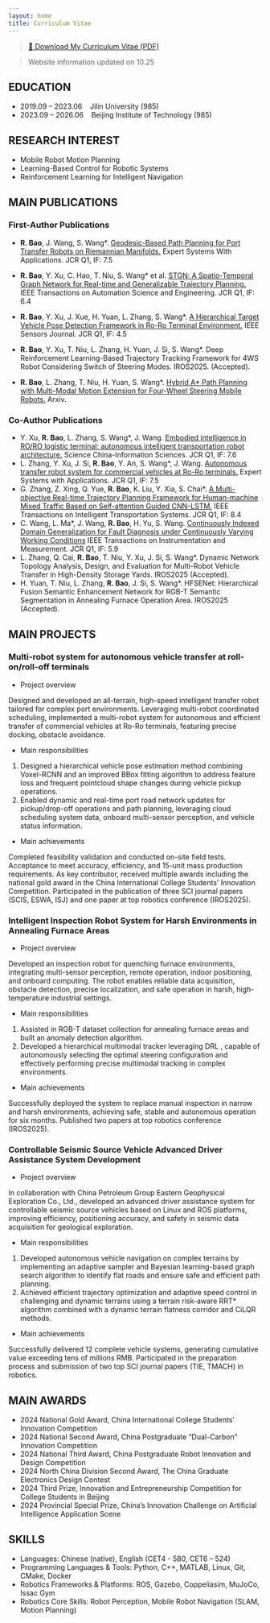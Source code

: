 ```yaml
---
layout: home
title: Curriculum Vitae
---
```


> [📄 Download My Curriculum Vitae (PDF)](/pic/cv.pdf)

> Website information updated on 10.25

## EDUCATION

* 2019.09 – 2023.06 &nbsp;&nbsp; Jilin University (985)
* 2023.09 – 2026.06 &nbsp;&nbsp; Beijing Institute of Technology (985)

## RESEARCH INTEREST

* Mobile Robot Motion Planning
* Learning-Based Control for Robotic Systems
* Reinforcement Learning for Intelligent Navigation

## MAIN PUBLICATIONS

### First-Author Publications
* **R. Bao**, J. Wang, S. Wang*. [Geodesic-Based Path Planning for Port Transfer Robots on Riemannian Manifolds.](https://www.sciencedirect.com/science/article/pii/S0957417425033214) Expert Systems With Applications. JCR Q1, IF: 7.5
* **R. Bao**, Y. Xu, C. Hao, T. Niu, S. Wang* et al. [STGN: A Spatio-Temporal Graph Network for Real-time and Generalizable Trajectory Planning.](https://ieeexplore.ieee.org/document/11180012) IEEE Transactions on Automation Science and Engineering. JCR Q1, IF: 6.4
* **R. Bao**, Y. Xu, J. Xue, H. Yuan, L. Zhang, S. Wang*. [A Hierarchical Target Vehicle Pose Detection Framework in Ro-Ro Terminal Environment.](https://ieeexplore.ieee.org/document/11023124) IEEE Sensors Journal. JCR Q1, IF: 4.5
* **R. Bao**, Y. Xu, T. Niu, L. Zhang, H. Yuan, J. Si, S. Wang*. Deep Reinforcement Learning-Based Trajectory Tracking Framework for 4WS Robot Considering Switch of Steering Modes. IROS2025. (Accepted).

* **R. Bao**, L. Zhang, T. Niu, H. Yuan, S. Wang*. [Hybrid A* Path Planning with Multi-Modal Motion Extension for Four-Wheel Steering Mobile Robots.](https://arxiv.org/abs/2509.06115) Arxiv.


### Co-Author Publications
* Y. Xu, **R. Bao**, L. Zhang, S. Wang*, J. Wang. [Embodied intelligence in RO/RO logistic terminal: autonomous intelligent transportation robot architecture.](https://link.springer.com/article/10.1007/s11432-024-4395-7) Science China-Information Sciences. JCR Q1, IF: 7.6
* L. Zhang, Y. Xu, J. Si, **R. Bao**, Y. An, S. Wang*, J. Wang. [Autonomous transfer robot system for commercial vehicles at Ro-Ro terminals.](https://doi.org/10.1016/j.eswa.2025.128347) Expert Systems with Applications. JCR Q1, IF: 7.5
* G. Zhang, Z. Xing, Q. Yue, **R. Bao**, K. Liu, Y. Xia, S. Chai*. [A Multi-objective Real-time Trajectory Planning Framework for Human-machine Mixed Traffic Based on Self-attention Guided CNN-LSTM.](https://ieeexplore.ieee.org/document/11048698) IEEE Transactions on Intelligent Transportation Systems. JCR Q1, IF: 8.4
* C. Wang, L. Ma*, J. Wang, **R. Bao**, H. Yu, S. Wang. [Continuously Indexed Domain Generalization for Fault Diagnosis under Continuously Varying Working Conditions](https://ieeexplore.ieee.org/document/11208682/) IEEE Transactions on Instrumentation and Measurement. JCR Q1, IF: 5.9
* L. Zhang, Q. Cai, **R. Bao**, T. Niu, Y. Xu, J. Si, S. Wang*. Dynamic Network Topology Analysis, Design, and Evaluation for Multi-Robot Vehicle Transfer in High-Density Storage Yards. IROS2025 (Accepted).
* H. Yuan, T. Niu, L. Zhang, **R. Bao**, J. Si, S. Wang*. HFSENet: Hierarchical Fusion Semantic Enhancement Network for RGB-T Semantic Segmentation in Annealing Furnace Operation Area. IROS2025 (Accepted).

## MAIN PROJECTS

### Multi-robot system for autonomous vehicle transfer at roll-on/roll-off terminals

* Project overview

Designed and developed an all-terrain, high-speed intelligent transfer robot tailored for complex port environments. Leveraging multi-robot coordinated scheduling, implemented a multi-robot system for autonomous and efficient transfer of commercial vehicles at Ro-Ro terminals, featuring precise docking, obstacle avoidance.

* Main responsibilities
1. Designed a hierarchical vehicle pose estimation method combining Voxel-RCNN and an improved BBox fitting algorithm to address feature loss and frequent pointcloud shape changes during vehicle pickup operations.
2. Enabled dynamic and real-time port road network updates for pickup/drop-off operations and path planning, leveraging cloud scheduling system data, onboard multi-sensor perception, and vehicle status information.

* Main achievements

Completed feasibility validation and conducted on-site field tests. Acceptance to meet accuracy, efficiency, and 15-unit mass production requirements. As key contributor, received multiple awards including the national gold award in the China International College Students’ Innovation Competition. Participated in the publication of three SCI journal papers (SCIS, ESWA, ISJ) and one paper at top robotics conference (IROS2025).

### Intelligent Inspection Robot System for Harsh Environments in Annealing Furnace Areas

* Project overview

Developed an inspection robot for quenching furnace environments, integrating multi-sensor perception, remote operation, indoor positioning, and onboard computing. The robot enables reliable data acquisition, obstacle detection, precise localization, and safe operation in harsh, high-temperature industrial settings.

* Main responsibilities
1. Assisted in RGB-T dataset collection for annealing furnace areas and built an anomaly detection algorithm.
2. Developed a hierarchical multimodal tracker leveraging DRL , capable of autonomously selecting the optimal steering configuration and effectively performing precise multimodal tracking in complex environments.

* Main achievements

Successfully deployed the system to replace manual inspection in narrow and harsh environments, achieving safe, stable and autonomous operation for six months. Published two papers at top robotics conference (IROS2025).

### Controllable Seismic Source Vehicle Advanced Driver Assistance System Development

* Project overview

In collaboration with China Petroleum Group Eastern Geophysical Exploration Co., Ltd., developed an advanced driver assistance system for controllable seismic source vehicles based on Linux and ROS platforms, improving efficiency, positioning accuracy, and safety in seismic data acquisition for geological exploration.

* Main responsibilities
1. Developed autonomous vehicle navigation on complex terrains by implementing an adaptive sampler and Bayesian learning-based graph search algorithm to identify flat roads and ensure safe and efficient path planning.
2. Achieved efficient trajectory optimization and adaptive speed control in challenging and dynamic terrains using a terrain risk-aware RRT* algorithm combined with a dynamic terrain flatness corridor and CiLQR methods.

* Main achievements

Successfully delivered 12 complete vehicle systems, generating cumulative value exceeding tens of millions RMB. Participated in the preparation process and submission of two top SCI journal papers (TIE, TMACH) in robotics.

## MAIN AWARDS

* 2024 National Gold Award, China International College Students’ Innovation Competition
* 2024 National Second Award, China Postgraduate “Dual-Carbon” Innovation Competition 
* 2024 National Third Award, China Postgraduate Robot Innovation and Design Competition
* 2024 North China Division Second Award, The China Graduate Electronics Design Contest
* 2024 Third Prize, Innovation and Entrepreneurship Competition for College Students in Beijing
* 2024 Provincial Special Prize, China’s Innovation Challenge on Artificial Intelligence Application Scene

## SKILLS
* Languages: Chinese (native), English (CET4 - 580, CET6 – 524)
* Programming Languages & Tools: Python, C++, MATLAB, Linux, Git, CMake, Docker
* Robotics Frameworks & Platforms: ROS, Gazebo, Coppeliasim, MuJoCo, Issac Gym
* Robotics Core Skills: Robot Perception, Mobile Robot Navigation (SLAM, Motion Planning)



